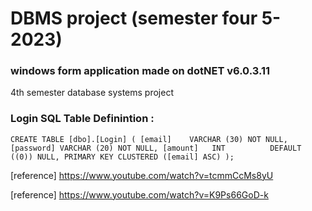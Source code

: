 # DBMS project (semester four 5-2023)
### windows form application made on dotNET v6.0.3.11
4th semester database systems project

### Login SQL Table Definintion :
`CREATE TABLE [dbo].[Login] (
    [email]    VARCHAR (30) NOT NULL,
    [password] VARCHAR (20) NOT NULL,
    [amount]   INT          DEFAULT ((0)) NULL,
    PRIMARY KEY CLUSTERED ([email] ASC)
);`

[reference] https://www.youtube.com/watch?v=tcmmCcMs8yU

[reference] https://www.youtube.com/watch?v=K9Ps66GoD-k
